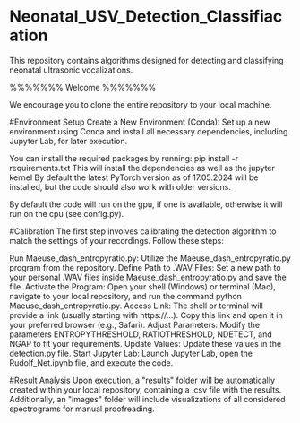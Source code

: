 # Neonatal_USV_Detection_Classifiacation
This repository contains algorithms designed for detecting and classifying neonatal ultrasonic vocalizations.

%%%%%%%
Welcome
%%%%%%%

We encourage you to clone the entire repository to your local machine.

#Environment Setup
Create a New Environment (Conda): Set up a new environment using Conda and install all necessary dependencies, including Jupyter Lab, for later execution.

You can install the required packages by running: pip install -r requirements.txt
This will install the dependencies as well as the jupyter kernel
By default the latest PyTorch version as of 17.05.2024 will be installed, but the code should also work with older versions.

By default the code will run on the gpu, if one is available, otherwise it will run on the cpu (see config.py).

#Calibration
The first step involves calibrating the detection algorithm to match the settings of your recordings. Follow these steps:

Run Maeuse_dash_entropyratio.py: Utilize the Maeuse_dash_entropyratio.py program from the repository.
Define Path to .WAV Files: Set a new path to your personal .WAV files inside Maeuse_dash_entropyratio.py and save the file.
Activate the Program: Open your shell (Windows) or terminal (Mac), navigate to your local repository, and run the command python Maeuse_dash_entropyratio.py.
Access Link: The shell or terminal will provide a link (usually starting with https://...). Copy this link and open it in your preferred browser (e.g., Safari).
Adjust Parameters: Modify the parameters ENTROPYTHRESHOLD, RATIOTHRESHOLD, NDETECT, and NGAP to fit your requirements.
Update Values: Update these values in the detection.py file.
Start Jupyter Lab: Launch Jupyter Lab, open the Rudolf_Net.ipynb file, and execute the code.

#Result Analysis
Upon execution, a "results" folder will be automatically created within your local repository, containing a .csv file with the results. Additionally, an "images" folder will include visualizations of all considered spectrograms for manual proofreading.